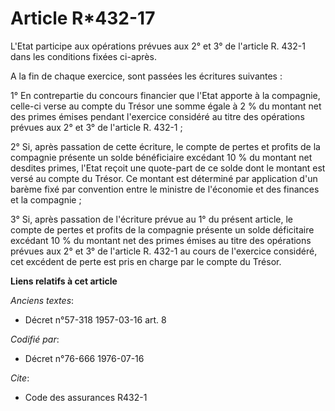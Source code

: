 # Article R*432-17

L'Etat participe aux opérations prévues aux 2° et 3° de l'article R. 432-1 dans les conditions fixées ci-après.

A la fin de chaque exercice, sont passées les écritures suivantes :

1° En contrepartie du concours financier que l'Etat apporte à la compagnie, celle-ci verse au compte du Trésor une somme
égale à 2 % du montant net des primes émises pendant l'exercice considéré au titre des opérations prévues aux 2° et 3° de
l'article R. 432-1 ;

2° Si, après passation de cette écriture, le compte de pertes et profits de la compagnie présente un solde bénéficiaire
excédant 10 % du montant net desdites primes, l'Etat reçoit une quote-part de ce solde dont le montant est versé au compte du
Trésor. Ce montant est déterminé par application d'un barème fixé par convention entre le ministre de l'économie et des
finances et la compagnie ;

3° Si, après passation de l'écriture prévue au 1° du présent article, le compte de pertes et profits de la compagnie présente
un solde déficitaire excédant 10 % du montant net des primes émises au titre des opérations prévues aux 2° et 3° de l'article
R. 432-1 au cours de l'exercice considéré, cet excédent de perte est pris en charge par le compte du Trésor.

**Liens relatifs à cet article**

_Anciens textes_:

  - Décret n°57-318 1957-03-16 art. 8

_Codifié par_:

  - Décret n°76-666 1976-07-16

_Cite_:

  - Code des assurances R432-1
